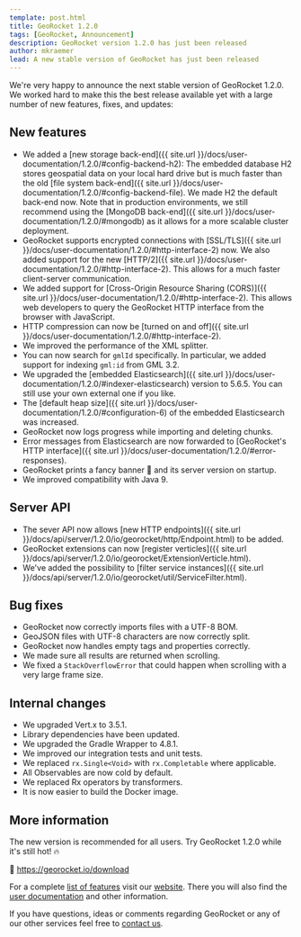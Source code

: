 ```yaml
---
template: post.html
title: GeoRocket 1.2.0
tags: [GeoRocket, Announcement]
description: GeoRocket version 1.2.0 has just been released
author: mkraemer
lead: A new stable version of GeoRocket has just been released
---
```


We're very happy to announce the next stable version of GeoRocket 1.2.0. We
worked hard to make this the best release available yet with a large number of
new features, fixes, and updates:

## New features

* We added a [new storage back-end]({{ site.url }}/docs/user-documentation/1.2.0/#config-backend-h2):
  The embedded database H2 stores geospatial data on your local hard drive but
  is much faster than the old [file system back-end]({{ site.url }}/docs/user-documentation/1.2.0/#config-backend-file). We made H2 the default
  back-end now. Note that in production environments, we still recommend using
  the [MongoDB back-end]({{ site.url }}/docs/user-documentation/1.2.0/#mongodb)
  as it allows for a more scalable cluster deployment.
* GeoRocket supports encrypted connections with [SSL/TLS]({{ site.url }}/docs/user-documentation/1.2.0/#http-interface-2) now. We also added
  support for the new [HTTP/2]({{ site.url }}/docs/user-documentation/1.2.0/#http-interface-2).
  This allows for a much faster client-server communication.
* We added support for [Cross-Origin Resource Sharing (CORS)]({{ site.url }}/docs/user-documentation/1.2.0/#http-interface-2).
  This allows web developers to query the GeoRocket HTTP interface from the
  browser with JavaScript.
* HTTP compression can now be [turned on and off]({{ site.url }}/docs/user-documentation/1.2.0/#http-interface-2).
* We improved the performance of the XML splitter.
* You can now search for `gmlId` specifically. In particular, we added support
  for indexing `gml:id` from GML 3.2.
* We upgraded the [embedded Elasticsearch]({{ site.url }}/docs/user-documentation/1.2.0/#indexer-elasticsearch)
  version to 5.6.5. You can still use your own external one if you like.
* The [default heap size]({{ site.url }}/docs/user-documentation/1.2.0/#configuration-6)
  of the embedded Elasticsearch was increased.
* GeoRocket now logs progress while importing and deleting chunks.
* Error messages from Elasticsearch are now forwarded to
  [GeoRocket's HTTP interface]({{ site.url }}/docs/user-documentation/1.2.0/#error-responses).
* GeoRocket prints a fancy banner &#129304; and its server version on startup.
* We improved compatibility with Java 9.

## Server API

* The sever API now allows [new HTTP endpoints]({{ site.url }}/docs/api/server/1.2.0/io/georocket/http/Endpoint.html) to be added.
* GeoRocket extensions can now [register verticles]({{ site.url }}/docs/api/server/1.2.0/io/georocket/ExtensionVerticle.html).
* We've added the possibility to [filter service instances]({{ site.url }}/docs/api/server/1.2.0/io/georocket/util/ServiceFilter.html).

## Bug fixes

* GeoRocket now correctly imports files with a UTF-8 BOM.
* GeoJSON files with UTF-8 characters are now correctly split.
* GeoRocket now handles empty tags and properties correctly.
* We made sure all results are returned when scrolling.
* We fixed a `StackOverflowError` that could happen when scrolling with a very
  large frame size.

## Internal changes

* We upgraded Vert.x to 3.5.1.
* Library dependencies have been updated.
* We upgraded the Gradle Wrapper to 4.8.1.
* We improved our integration tests and unit tests.
* We replaced `rx.Single<Void>` with `rx.Completable` where applicable.
* All Observables are now cold by default.
* We replaced Rx operators by transformers.
* It is now easier to build the Docker image.

## More information

The new version is recommended for all users. Try GeoRocket 1.2.0 while it's
still hot! &#128293;

&#128640; https://georocket.io/download

For a complete [list of features](https://georocket.io/features) visit our
[website](https://georocket.io). There you will also find the
[user documentation](https://georocket.io/docs/user-documentation)
and other information.

If you have questions, ideas or comments regarding GeoRocket or any of our other
services feel free to [contact us](http://www.igd.fraunhofer.de/en/competences/technologies/spatial-information-management).
